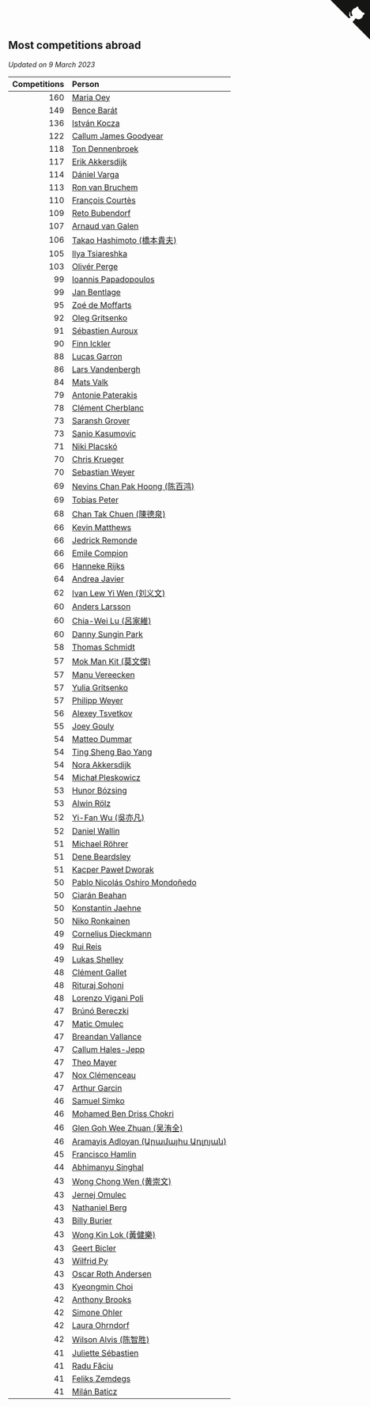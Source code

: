 ## Most competitions abroad

*Updated on  9 March 2023*

| Competitions | Person |
| ---: | :--- |
| 160 | [Maria Oey](https://www.worldcubeassociation.org/persons/2007OEYM01) |
| 149 | [Bence Barát](https://www.worldcubeassociation.org/persons/2008BARA01) |
| 136 | [István Kocza](https://www.worldcubeassociation.org/persons/2005KOCZ01) |
| 122 | [Callum James Goodyear](https://www.worldcubeassociation.org/persons/2012GOOD02) |
| 118 | [Ton Dennenbroek](https://www.worldcubeassociation.org/persons/2003DENN01) |
| 117 | [Erik Akkersdijk](https://www.worldcubeassociation.org/persons/2005AKKE01) |
| 114 | [Dániel Varga](https://www.worldcubeassociation.org/persons/2008VARG01) |
| 113 | [Ron van Bruchem](https://www.worldcubeassociation.org/persons/2003BRUC01) |
| 110 | [François Courtès](https://www.worldcubeassociation.org/persons/2008COUR01) |
| 109 | [Reto Bubendorf](https://www.worldcubeassociation.org/persons/2012BUBE01) |
| 107 | [Arnaud van Galen](https://www.worldcubeassociation.org/persons/2006GALE01) |
| 106 | [Takao Hashimoto (橋本貴夫)](https://www.worldcubeassociation.org/persons/2007HASH01) |
| 105 | [Ilya Tsiareshka](https://www.worldcubeassociation.org/persons/2012TERE01) |
| 103 | [Olivér Perge](https://www.worldcubeassociation.org/persons/2007PERG01) |
| 99 | [Ioannis Papadopoulos](https://www.worldcubeassociation.org/persons/2013PAPA01) |
| 99 | [Jan Bentlage](https://www.worldcubeassociation.org/persons/2010BENT01) |
| 95 | [Zoé de Moffarts](https://www.worldcubeassociation.org/persons/2010MOFF02) |
| 92 | [Oleg Gritsenko](https://www.worldcubeassociation.org/persons/2011GRIT01) |
| 91 | [Sébastien Auroux](https://www.worldcubeassociation.org/persons/2008AURO01) |
| 90 | [Finn Ickler](https://www.worldcubeassociation.org/persons/2012ICKL01) |
| 88 | [Lucas Garron](https://www.worldcubeassociation.org/persons/2006GARR01) |
| 86 | [Lars Vandenbergh](https://www.worldcubeassociation.org/persons/2003VAND01) |
| 84 | [Mats Valk](https://www.worldcubeassociation.org/persons/2007VALK01) |
| 79 | [Antonie Paterakis](https://www.worldcubeassociation.org/persons/2012PATE01) |
| 78 | [Clément Cherblanc](https://www.worldcubeassociation.org/persons/2014CHER05) |
| 73 | [Saransh Grover](https://www.worldcubeassociation.org/persons/2014GROV01) |
| 73 | [Sanio Kasumovic](https://www.worldcubeassociation.org/persons/2009KASU01) |
| 71 | [Niki Placskó](https://www.worldcubeassociation.org/persons/2008PLAC01) |
| 70 | [Chris Krueger](https://www.worldcubeassociation.org/persons/2006KRUE01) |
| 70 | [Sebastian Weyer](https://www.worldcubeassociation.org/persons/2010WEYE02) |
| 69 | [Nevins Chan Pak Hoong (陈百鸿)](https://www.worldcubeassociation.org/persons/2010CHAN20) |
| 69 | [Tobias Peter](https://www.worldcubeassociation.org/persons/2014PETE03) |
| 68 | [Chan Tak Chuen (陳德泉)](https://www.worldcubeassociation.org/persons/2007CHUE01) |
| 66 | [Kevin Matthews](https://www.worldcubeassociation.org/persons/2010MATT02) |
| 66 | [Jedrick Remonde](https://www.worldcubeassociation.org/persons/2008REMO01) |
| 66 | [Emile Compion](https://www.worldcubeassociation.org/persons/2007COMP01) |
| 66 | [Hanneke Rijks](https://www.worldcubeassociation.org/persons/2008RIJK01) |
| 64 | [Andrea Javier](https://www.worldcubeassociation.org/persons/2010JAVI01) |
| 62 | [Ivan Lew Yi Wen (刘义文)](https://www.worldcubeassociation.org/persons/2012WENI01) |
| 60 | [Anders Larsson](https://www.worldcubeassociation.org/persons/2003LARS01) |
| 60 | [Chia-Wei Lu (呂家維)](https://www.worldcubeassociation.org/persons/2007LUCH01) |
| 60 | [Danny Sungin Park](https://www.worldcubeassociation.org/persons/2015PARK13) |
| 58 | [Thomas Schmidt](https://www.worldcubeassociation.org/persons/2013SCHM02) |
| 57 | [Mok Man Kit (莫文傑)](https://www.worldcubeassociation.org/persons/2009KITM01) |
| 57 | [Manu Vereecken](https://www.worldcubeassociation.org/persons/2010VERE01) |
| 57 | [Yulia Gritsenko](https://www.worldcubeassociation.org/persons/2012SIDO01) |
| 57 | [Philipp Weyer](https://www.worldcubeassociation.org/persons/2010WEYE01) |
| 56 | [Alexey Tsvetkov](https://www.worldcubeassociation.org/persons/2017TSVE02) |
| 55 | [Joey Gouly](https://www.worldcubeassociation.org/persons/2007GOUL01) |
| 54 | [Matteo Dummar](https://www.worldcubeassociation.org/persons/2017DUMM01) |
| 54 | [Ting Sheng Bao Yang](https://www.worldcubeassociation.org/persons/2008BAOY01) |
| 54 | [Nora Akkersdijk](https://www.worldcubeassociation.org/persons/2009CHRI03) |
| 54 | [Michał Pleskowicz](https://www.worldcubeassociation.org/persons/2009PLES01) |
| 53 | [Hunor Bózsing](https://www.worldcubeassociation.org/persons/2009BOZS01) |
| 53 | [Alwin Rölz](https://www.worldcubeassociation.org/persons/2016ROLZ01) |
| 52 | [Yi-Fan Wu (吳亦凡)](https://www.worldcubeassociation.org/persons/2010WUIF01) |
| 52 | [Daniel Wallin](https://www.worldcubeassociation.org/persons/2013WALL03) |
| 51 | [Michael Röhrer](https://www.worldcubeassociation.org/persons/2009ROHR01) |
| 51 | [Dene Beardsley](https://www.worldcubeassociation.org/persons/2009BEAR01) |
| 51 | [Kacper Paweł Dworak](https://www.worldcubeassociation.org/persons/2020DWOR01) |
| 50 | [Pablo Nicolás Oshiro Mondoñedo](https://www.worldcubeassociation.org/persons/2010MOND01) |
| 50 | [Ciarán Beahan](https://www.worldcubeassociation.org/persons/2012BEAH01) |
| 50 | [Konstantin Jaehne](https://www.worldcubeassociation.org/persons/2015JAEH01) |
| 50 | [Niko Ronkainen](https://www.worldcubeassociation.org/persons/2010RONK01) |
| 49 | [Cornelius Dieckmann](https://www.worldcubeassociation.org/persons/2009DIEC01) |
| 49 | [Rui Reis](https://www.worldcubeassociation.org/persons/2015REIS02) |
| 49 | [Lukas Shelley](https://www.worldcubeassociation.org/persons/2016SHEL03) |
| 48 | [Clément Gallet](https://www.worldcubeassociation.org/persons/2004GALL02) |
| 48 | [Rituraj Sohoni](https://www.worldcubeassociation.org/persons/2012SOHO01) |
| 48 | [Lorenzo Vigani Poli](https://www.worldcubeassociation.org/persons/2007POLI01) |
| 47 | [Brúnó Bereczki](https://www.worldcubeassociation.org/persons/2008BERE01) |
| 47 | [Matic Omulec](https://www.worldcubeassociation.org/persons/2010OMUL02) |
| 47 | [Breandan Vallance](https://www.worldcubeassociation.org/persons/2007VALL01) |
| 47 | [Callum Hales-Jepp](https://www.worldcubeassociation.org/persons/2012HALE01) |
| 47 | [Theo Mayer](https://www.worldcubeassociation.org/persons/2012MAYE01) |
| 47 | [Nox Clémenceau](https://www.worldcubeassociation.org/persons/2015CLEM03) |
| 47 | [Arthur Garcin](https://www.worldcubeassociation.org/persons/2014GARC27) |
| 46 | [Samuel Simko](https://www.worldcubeassociation.org/persons/2016SIMK01) |
| 46 | [Mohamed Ben Driss Chokri](https://www.worldcubeassociation.org/persons/2015CHOK01) |
| 46 | [Glen Goh Wee Zhuan (吴洧全)](https://www.worldcubeassociation.org/persons/2015ZHUA01) |
| 46 | [Aramayis Adloyan (Արամայիս Ադլոյան)](https://www.worldcubeassociation.org/persons/2012ADLO01) |
| 45 | [Francisco Hamlin](https://www.worldcubeassociation.org/persons/2012HAML01) |
| 44 | [Abhimanyu Singhal](https://www.worldcubeassociation.org/persons/2013SING12) |
| 43 | [Wong Chong Wen (黄崇文)](https://www.worldcubeassociation.org/persons/2014WENW01) |
| 43 | [Jernej Omulec](https://www.worldcubeassociation.org/persons/2010OMUL01) |
| 43 | [Nathaniel Berg](https://www.worldcubeassociation.org/persons/2012BERG04) |
| 43 | [Billy Burier](https://www.worldcubeassociation.org/persons/2014BURI01) |
| 43 | [Wong Kin Lok (黃健樂)](https://www.worldcubeassociation.org/persons/2014LOKW01) |
| 43 | [Geert Bicler](https://www.worldcubeassociation.org/persons/2010BICL01) |
| 43 | [Wilfrid Py](https://www.worldcubeassociation.org/persons/2016PYWI01) |
| 43 | [Oscar Roth Andersen](https://www.worldcubeassociation.org/persons/2008ANDE02) |
| 43 | [Kyeongmin Choi](https://www.worldcubeassociation.org/persons/2017CHOI07) |
| 42 | [Anthony Brooks](https://www.worldcubeassociation.org/persons/2008SEAR01) |
| 42 | [Simone Ohler](https://www.worldcubeassociation.org/persons/2014OHLE01) |
| 42 | [Laura Ohrndorf](https://www.worldcubeassociation.org/persons/2009OHRN01) |
| 42 | [Wilson Alvis (陈智胜)](https://www.worldcubeassociation.org/persons/2011ALVI01) |
| 41 | [Juliette Sébastien](https://www.worldcubeassociation.org/persons/2014SEBA01) |
| 41 | [Radu Făciu](https://www.worldcubeassociation.org/persons/2009FACI01) |
| 41 | [Feliks Zemdegs](https://www.worldcubeassociation.org/persons/2009ZEMD01) |
| 41 | [Milán Baticz](https://www.worldcubeassociation.org/persons/2005BATI01) |


<a href="https://github.com/jonatanklosko/wca_statistics" class="github-corner" aria-label="View source on Github"><svg width="80" height="80" viewBox="0 0 250 250" style="fill:#151513; color:#fff; position: absolute; top: 0; border: 0; right: 0;" aria-hidden="true"><path d="M0,0 L115,115 L130,115 L142,142 L250,250 L250,0 Z"></path><path d="M128.3,109.0 C113.8,99.7 119.0,89.6 119.0,89.6 C122.0,82.7 120.5,78.6 120.5,78.6 C119.2,72.0 123.4,76.3 123.4,76.3 C127.3,80.9 125.5,87.3 125.5,87.3 C122.9,97.6 130.6,101.9 134.4,103.2" fill="currentColor" style="transform-origin: 130px 106px;" class="octo-arm"></path><path d="M115.0,115.0 C114.9,115.1 118.7,116.5 119.8,115.4 L133.7,101.6 C136.9,99.2 139.9,98.4 142.2,98.6 C133.8,88.0 127.5,74.4 143.8,58.0 C148.5,53.4 154.0,51.2 159.7,51.0 C160.3,49.4 163.2,43.6 171.4,40.1 C171.4,40.1 176.1,42.5 178.8,56.2 C183.1,58.6 187.2,61.8 190.9,65.4 C194.5,69.0 197.7,73.2 200.1,77.6 C213.8,80.2 216.3,84.9 216.3,84.9 C212.7,93.1 206.9,96.0 205.4,96.6 C205.1,102.4 203.0,107.8 198.3,112.5 C181.9,128.9 168.3,122.5 157.7,114.1 C157.9,116.9 156.7,120.9 152.7,124.9 L141.0,136.5 C139.8,137.7 141.6,141.9 141.8,141.8 Z" fill="currentColor" class="octo-body"></path></svg></a><style>.github-corner:hover .octo-arm{animation:octocat-wave 560ms ease-in-out}@keyframes octocat-wave{0%,100%{transform:rotate(0)}20%,60%{transform:rotate(-25deg)}40%,80%{transform:rotate(10deg)}}@media (max-width:500px){.github-corner:hover .octo-arm{animation:none}.github-corner .octo-arm{animation:octocat-wave 560ms ease-in-out}}</style>
